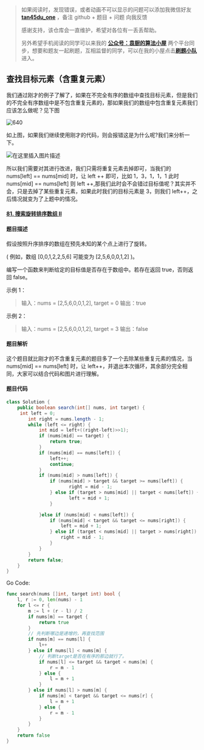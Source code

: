 > 如果阅读时，发现错误，或者动画不可以显示的问题可以添加我微信好友 **[tan45du_one](https://raw.githubusercontent.com/tan45du/tan45du.github.io/master/个人微信.15egrcgqd94w.jpg)** ，备注 github + 题目 + 问题 向我反馈
>
> 感谢支持，该仓库会一直维护，希望对各位有一丢丢帮助。
>
> 另外希望手机阅读的同学可以来我的 <u>[**公众号：袁厨的算法小屋**](https://raw.githubusercontent.com/tan45du/test/master/微信图片_20210320152235.2pthdebvh1c0.png)</u> 两个平台同步，想要和题友一起刷题，互相监督的同学，可以在我的小屋点击<u>[**刷题小队**](https://raw.githubusercontent.com/tan45du/test/master/微信图片_20210320152235.2pthdebvh1c0.png)</u>进入。

## **查找目标元素（含重复元素）**

我们通过刚才的例子了解了，如果在不完全有序的数组中查找目标元素，但是我们的不完全有序数组中是不包含重复元素的，那如果我们的数组中包含重复元素我们应该怎么做呢？见下图

![640](https://img-blog.csdnimg.cn/img_convert/9f77a33a7ff5b3fd8bbb98d77cb8a499.png)

如上图，如果我们继续使用刚才的代码，则会报错这是为什么呢?我们来分析一下。

![在这里插入图片描述](https://img-blog.csdnimg.cn/20210321134336356.png)

所以我们需要对其进行改进，我们只需将重复元素去掉即可，当我们的 nums[left] == nums[mid] 时，让 left ++ 即可，比如 1，3，1，1，1 此时 nums[mid] == nums[left] 则 left ++,那我们此时会不会错过目标值呢？其实并不会，只是去掉了某些重复元素，如果此时我们的目标元素是 3，则我们 left++，之后情况就变为了上题中的情况。

#### [81. 搜索旋转排序数组 II](https://leetcode-cn.com/problems/search-in-rotated-sorted-array-ii/)

#### **题目描述**

假设按照升序排序的数组在预先未知的某个点上进行了旋转。

( 例如，数组 [0,0,1,2,2,5,6] 可能变为 [2,5,6,0,0,1,2] )。

编写一个函数来判断给定的目标值是否存在于数组中。若存在返回 true，否则返回 false。

示例 1：

> 输入：nums = [2,5,6,0,0,1,2], target = 0 输出：true

示例 2：

> 输入：nums = [2,5,6,0,0,1,2], target = 3 输出：false

#### **题目解析**

这个题目就比刚才的不含重复元素的题目多了一个去除某些重复元素的情况，当 nums[mid] == nums[left] 时，让 left++，并退出本次循环，其余部分完全相同，大家可以结合代码和图片进行理解。

#### **题目代码**

```java
class Solution {
    public boolean search(int[] nums, int target) {
     int left = 0;
        int right = nums.length - 1;
        while (left <= right) {
            int mid = left+((right-left)>>1);
            if (nums[mid] == target) {
                return true;
            }
            if (nums[mid] == nums[left]) {
                left++;
                continue;
            }
            if (nums[mid] > nums[left]) {
                if (nums[mid] > target && target >= nums[left]) {
                       right = mid - 1;
                } else if (target > nums[mid] || target < nums[left]) {
                       left = mid + 1;
                }

            }else if (nums[mid] < nums[left]) {
                if (nums[mid] < target && target <= nums[right]) {
                    left = mid + 1;
                } else if (target < nums[mid] || target > nums[right]) {
                    right = mid - 1;
                }
            }
        }
        return false;
    }
}
```

Go Code:

```go
func search(nums []int, target int) bool {
    l, r := 0, len(nums) - 1
    for l <= r {
        m := l + (r - l) / 2
        if nums[m] == target {
            return true
        }
        // 先判断哪边是递增的，再查找范围
        if nums[m] == nums[l] {
            l++
        } else if nums[l] < nums[m] {
            // 判断target是否在有序的那边就行了。
            if nums[l] <= target && target < nums[m] {
                r = m - 1
            } else {
                l = m + 1
            }
        } else if nums[l] > nums[m] {
            if nums[m] < target && target <= nums[r] {
                l = m + 1
            } else {
                r = m - 1
            }
        }
    }
    return false
}
```

